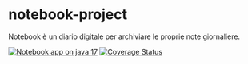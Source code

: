 # notebook-project
Notebook è un diario digitale per archiviare le proprie note giornaliere.

[![Notebook app on java 17](https://github.com/jacopos97/notebook-project/actions/workflows/maven.yml/badge.svg)](https://github.com/jacopos97/notebook-project/actions/workflows/maven.yml)
[![Coverage Status](https://coveralls.io/repos/github/jacopos97/notebook-project/badge.svg?branch=code-coverage)](https://coveralls.io/github/jacopos97/notebook-project?branch=code-coverage)
